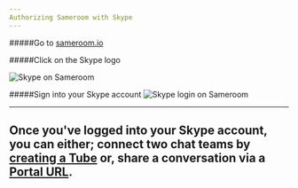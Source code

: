 ```yaml
---
Authorizing Sameroom with Skype
---
```


#####Go to <a href="https://sameroom.io" target="_blank">sameroom.io</a>

#####Click on the Skype logo

![Skype on Sameroom](https://in.kato.im/c76bb40f2a2e9a68eaa13a3ae2c8d8e4627c565c77aca6158f001f5492ec7724/Sameroom-Select-Platform-_0006_Skype.png)

#####Sign into your Skype account
![Skype login on Sameroom](https://in.kato.im/ff8415e1ee85bf542171c5cb862dbc30fe899f43f9c76ca338898b2f928fe4a/Sameroom%20Sign%20In%20Skype%20copy.png)

---
Once you've logged into your Skype account, you can either; connect two chat teams by [creating a Tube](/getting-started/en/tubes-portals/tubes) or, share a conversation via a [Portal URL](/getting-started/en/tubes-portals/portals).
---
